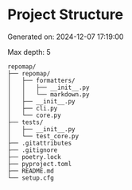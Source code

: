 # Project Structure

Generated on: 2024-12-07 17:19:00

Max depth: 5

```
repomap/
├── repomap/
│   ├── formatters/
│   │   ├── __init__.py
│   │   └── markdown.py
│   ├── __init__.py
│   ├── cli.py
│   └── core.py
├── tests/
│   ├── __init__.py
│   └── test_core.py
├── .gitattributes
├── .gitignore
├── poetry.lock
├── pyproject.toml
├── README.md
└── setup.cfg
```